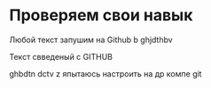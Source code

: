 # Проверяем свои навык

Любой текст запушим на Github b ghjdthbv


Текст свведеный с GITHUB

ghbdtn dctv z япытаюсь настроить на др компе git

